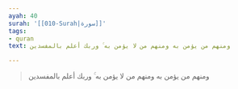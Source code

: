 ```yaml
---
ayah: 40
surah: '[[010-Surah|سورة]]'
tags:
- quran
text: ومنهم من يؤمن به ومنهم من لا يؤمن به ۚ وربك أعلم بالمفسدين

---
```

> ومنهم من يؤمن به ومنهم من لا يؤمن به ۚ وربك أعلم بالمفسدين
